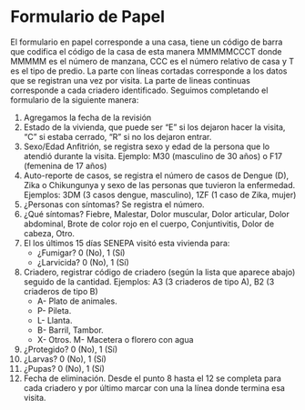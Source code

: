 Formulario de Papel
===================

El formulario en papel corresponde a una casa, tiene un código de barra que codifica el código de la casa de esta manera MMMMMCCCT donde MMMMM es el número de manzana, CCC es el número relativo de casa y T es el tipo de predio. La parte con líneas cortadas corresponde a los datos que se registran una vez por visita. La parte de lineas continuas corresponde a cada criadero identificado. 
Seguimos completando el formulario de la siguiente manera:
1.	Agregamos la fecha de la revisión
2.	Estado de la vivienda, que puede ser “E” si los dejaron hacer la visita, “C” si estaba cerrado, “R” si no los dejaron entrar.
3.	Sexo/Edad Anfitrión, se registra sexo y edad de la persona que lo atendió durante la visita. Ejemplo: M30 (masculino de 30 años) o F17 (femenina de 17 años)
4.	Auto-reporte de casos, se registra el número de casos de Dengue (D), Zika o Chikungunya y sexo de las personas que tuvieron la enfermedad. Ejemplos: 3DM (3 casos dengue, masculino), 1ZF (1 caso de Zika, mujer)
5.	¿Personas con síntomas? Se registra el número.
6.	¿Qué síntomas? Fiebre, Malestar, Dolor muscular, Dolor articular, Dolor abdominal, Brote de color rojo en el cuerpo, Conjuntivitis, Dolor de cabeza, Otro.
7.	El los últimos 15 días SENEPA visitó esta vivienda para:
    + ¿Fumigar? 0 (No), 1 (Sí)
    + ¿Larvicida? 0 (No), 1 (Sí)
8.	Criadero, registrar código de criadero (según la lista que aparece abajo) seguido de la cantidad. Ejemplos: A3 (3 criaderos de tipo A), B2 (3 criaderos de tipo B)
    + A- Plato de animales.
    + P- Pileta.
    + L- Llanta.
    + B- Barril, Tambor.
    + X- Otros.
   M- Macetera o florero con agua
9.	¿Protegido? 0 (No), 1 (Sí)
10.	¿Larvas? 0 (No), 1 (Sí)
11.	¿Pupas? 0 (No), 1 (Sí)
12.	Fecha de eliminación.
Desde el punto 8 hasta el 12 se completa para cada criadero y por último marcar con una la línea donde termina esa visita.
